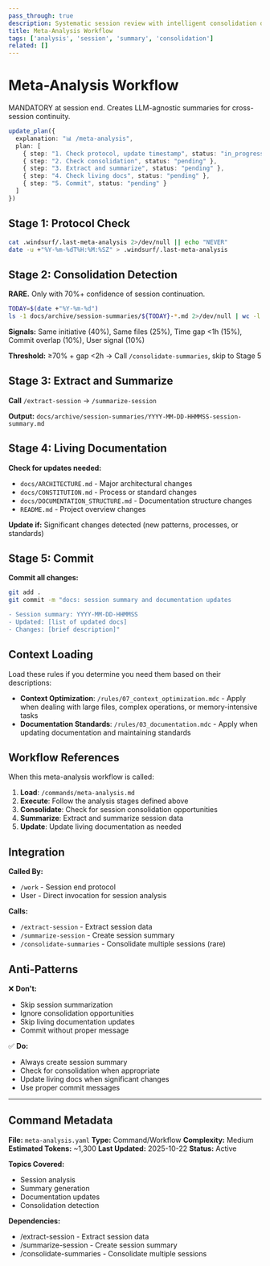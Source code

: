 ```yaml
---
pass_through: true
description: Systematic session review with intelligent consolidation detection
title: Meta-Analysis Workflow
tags: ['analysis', 'session', 'summary', 'consolidation']
related: []
---
```


# Meta-Analysis Workflow

MANDATORY at session end. Creates LLM-agnostic summaries for cross-session continuity.

```typescript
update_plan({
  explanation: "📊 /meta-analysis",
  plan: [
    { step: "1. Check protocol, update timestamp", status: "in_progress" },
    { step: "2. Check consolidation", status: "pending" },
    { step: "3. Extract and summarize", status: "pending" },
    { step: "4. Check living docs", status: "pending" },
    { step: "5. Commit", status: "pending" }
  ]
})
```

## Stage 1: Protocol Check

```bash
cat .windsurf/.last-meta-analysis 2>/dev/null || echo "NEVER"
date -u +"%Y-%m-%dT%H:%M:%SZ" > .windsurf/.last-meta-analysis
```

## Stage 2: Consolidation Detection

**RARE.** Only with 70%+ confidence of session continuation.

```bash
TODAY=$(date +"%Y-%m-%d")
ls -1 docs/archive/session-summaries/${TODAY}-*.md 2>/dev/null | wc -l
```

**Signals:** Same initiative (40%), Same files (25%), Time gap <1h (15%), Commit overlap (10%), User signal (10%)

**Threshold:** ≥70% + gap <2h → Call `/consolidate-summaries`, skip to Stage 5

## Stage 3: Extract and Summarize

**Call** `/extract-session` → `/summarize-session`

**Output:** `docs/archive/session-summaries/YYYY-MM-DD-HHMMSS-session-summary.md`

## Stage 4: Living Documentation

**Check for updates needed:**

- `docs/ARCHITECTURE.md` - Major architectural changes
- `docs/CONSTITUTION.md` - Process or standard changes
- `docs/DOCUMENTATION_STRUCTURE.md` - Documentation structure changes
- `README.md` - Project overview changes

**Update if:** Significant changes detected (new patterns, processes, or standards)

## Stage 5: Commit

**Commit all changes:**

```bash
git add .
git commit -m "docs: session summary and documentation updates

- Session summary: YYYY-MM-DD-HHMMSS
- Updated: [list of updated docs]
- Changes: [brief description]"
```

## Context Loading

Load these rules if you determine you need them based on their descriptions:

- **Context Optimization**: `/rules/07_context_optimization.mdc` - Apply when dealing with large files, complex operations, or memory-intensive tasks
- **Documentation Standards**: `/rules/03_documentation.mdc` - Apply when updating documentation and maintaining standards

## Workflow References

When this meta-analysis workflow is called:

1. **Load**: `/commands/meta-analysis.md`
2. **Execute**: Follow the analysis stages defined above
3. **Consolidate**: Check for session consolidation opportunities
4. **Summarize**: Extract and summarize session data
5. **Update**: Update living documentation as needed

## Integration

**Called By:**

- `/work` - Session end protocol
- User - Direct invocation for session analysis

**Calls:**

- `/extract-session` - Extract session data
- `/summarize-session` - Create session summary
- `/consolidate-summaries` - Consolidate multiple sessions (rare)

## Anti-Patterns

❌ **Don't:**

- Skip session summarization
- Ignore consolidation opportunities
- Skip living documentation updates
- Commit without proper message

✅ **Do:**

- Always create session summary
- Check for consolidation when appropriate
- Update living docs when significant changes
- Use proper commit messages

---

## Command Metadata

**File:** `meta-analysis.yaml`
**Type:** Command/Workflow
**Complexity:** Medium
**Estimated Tokens:** ~1,300
**Last Updated:** 2025-10-22
**Status:** Active

**Topics Covered:**

- Session analysis
- Summary generation
- Documentation updates
- Consolidation detection

**Dependencies:**

- /extract-session - Extract session data
- /summarize-session - Create session summary
- /consolidate-summaries - Consolidate multiple sessions
